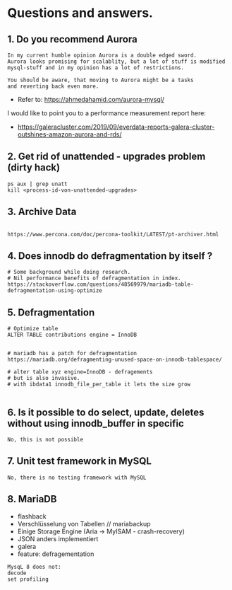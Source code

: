 # Questions and answers.

## 1. Do you recommend Aurora

```
In my current humble opinion Aurora is a double edged sword.
Aurora looks promising for scalablity, but a lot of stuff is modified
mysql-stuff and in my opinion has a lot of restrictions.

You should be aware, that moving to Aurora might be a tasks
and reverting back even more.
```

   * Refer to: https://ahmedahamid.com/aurora-mysql/

I would like to point you to a performance measurement report here:

   * https://galeracluster.com/2019/09/everdata-reports-galera-cluster-outshines-amazon-aurora-and-rds/

## 2. Get rid of unattended - upgrades problem (dirty hack) 

```
ps aux | grep unatt
kill <process-id-von-unattended-upgrades>
```

## 3. Archive Data 

```

https://www.percona.com/doc/percona-toolkit/LATEST/pt-archiver.html
```

## 4. Does innodb do defragmentation by itself ?

```
# Some background while doing research.
# Nil performance benefits of defragmentation in index.
https://stackoverflow.com/questions/48569979/mariadb-table-defragmentation-using-optimize
```

## 5. Defragmentation 

```
# Optimize table 
ALTER TABLE contributions engine = InnoDB 


# mariadb has a patch for defragmentation  
https://mariadb.org/defragmenting-unused-space-on-innodb-tablespace/

# alter table xyz engine=InnoDB - defragements 
# but is also invasive.
# with ibdata1 innodb_file_per_table it lets the size grow


```

## 6. Is it possible to do select, update, deletes without using innodb_buffer in specific 

```
No, this is not possible 
```

## 7. Unit test framework in MySQL 

```
No, there is no testing framework with MySQL 
```

## 8. MariaDB

  * flashback 
  * Verschlüsselung von Tabellen // mariabackup 
  * Einige Storage Engine (Aria -> MyISAM - crash-recovery) 
  * JSON anders implementiert 
  * galera 
  * feature: defragementation 
  
  ```
  MysqL 8 does not:
  decode 
  set profiling 
  ```
  
  
